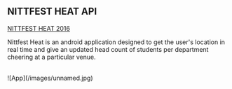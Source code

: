 ## NITTFEST HEAT API

[NITTFEST HEAT 2016](https://play.google.com/store/apps/details?id=spider.project.nittfestheat)

Nittfest Heat is an android application designed to get the user's location in real time and give an updated head count of 
students per department cheering at a particular venue.

<br/>
![App](/images/unnamed.jpg)

